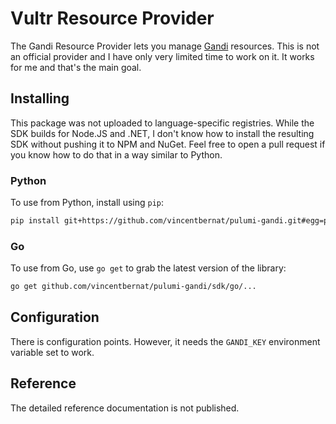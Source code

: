 # Vultr Resource Provider

The Gandi Resource Provider lets you manage
[Gandi](https://www.gandi.com) resources. This is not an official
provider and I have only very limited time to work on it. It works for
me and that's the main goal.

## Installing

This package was not uploaded to language-specific registries. While
the SDK builds for Node.JS and .NET, I don't know how to install the
resulting SDK without pushing it to NPM and NuGet. Feel free to open a
pull request if you know how to do that in a way similar to Python.

### Python

To use from Python, install using `pip`:

```bash
pip install git+https://github.com/vincentbernat/pulumi-gandi.git#egg=pulumi_gandi&subdirectory=sdk/python
```

### Go

To use from Go, use `go get` to grab the latest version of the library:

```bash
go get github.com/vincentbernat/pulumi-gandi/sdk/go/...
```

## Configuration

There is configuration points. However, it needs the `GANDI_KEY`
environment variable set to work.

## Reference

The detailed reference documentation is not published.
